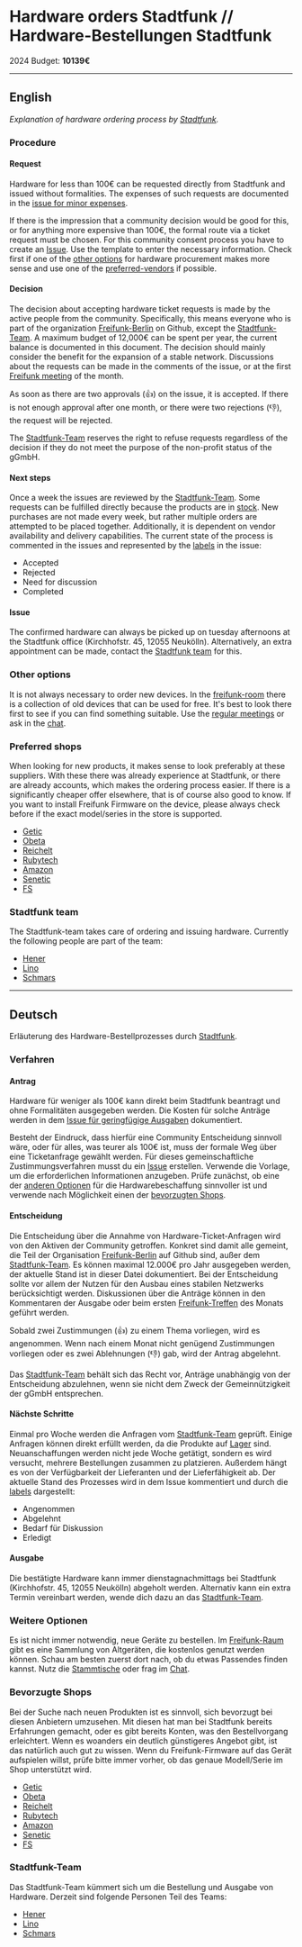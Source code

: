 # Hardware orders Stadtfunk // Hardware-Bestellungen Stadtfunk

2024 Budget: **10139€**

---

## English

_Explanation of hardware ordering process by [Stadtfunk](https://stadtfunk.net/)._

### Procedure

#### Request

Hardware for less than 100€ can be requested directly from Stadtfunk and issued without formalities. The expenses of such requests are documented in the [issue for minor expenses](https://github.com/freifunk-berlin/meta/issues/27).


If there is the impression that a community decision would be good for this, or for anything more expensive than 100€, the formal route via a ticket request must be chosen.
For this community consent process you have to create an [Issue](https://github.com/freifunk-berlin/meta/issues/new?assignees=&labels=&projects=&template=hardware-request.md&title=). Use the template to enter the necessary information. Check first if one of the [other options](#other-options) for hardware procurement makes more sense and use one of the [preferred-vendors](#preferred-shops) if possible.

#### Decision

The decision about accepting hardware ticket requests is made by the active people from the community. Specifically, this means everyone who is part of the organization [Freifunk-Berlin](https://github.com/orgs/freifunk-berlin/people) on Github, except the [Stadtfunk-Team](#stadtfunk-team). A maximum budget of 12,000€ can be spent per year, the current balance is documented in this document. The decision should mainly consider the benefit for the expansion of a stable network. Discussions about the requests can be made in the comments of the issue, or at the first [Freifunk meeting](https://wiki.freifunk.net/Berlin:Treffen) of the month.

As soon as there are two approvals (👍) on the issue, it is accepted. If there is not enough approval after one month, or there were two rejections (👎), the request will be rejected.

The [Stadtfunk-Team](#stadtfunk-team) reserves the right to refuse requests regardless of the decision if they do not meet the purpose of the non-profit status of the gGmbH.

#### Next steps

Once a week the issues are reviewed by the [Stadtfunk-Team](#stadtfunk-team). Some requests can be fulfilled directly because the products are in [stock](/Hardware-stock.md). New purchases are not made every week, but rather multiple orders are attempted to be placed together. Additionally, it is dependent on vendor availability and delivery capabilities.
The current state of the process is commented in the issues and represented by the [labels](https://github.com/freifunk-berlin/meta/labels) in the issue:

- Accepted
- Rejected
- Need for discussion
- Completed

#### Issue

The confirmed hardware can always be picked up on tuesday afternoons at the Stadtfunk office (Kirchhofstr. 45, 12055 Neukölln). Alternatively, an extra appointment can be made, contact the [Stadtfunk team](#stadtfunk-team) for this.

### Other options

It is not always necessary to order new devices. In the [freifunk-room](https://wiki.freifunk.net/Berlin:Standorte:Haus-der-Statistik#Freifunk_Berlin_im_Haus_der_Statistik) there is a collection of old devices that can be used for free. It's best to look there first to see if you can find something suitable. Use the [regular meetings](https://wiki.freifunk.net/Berlin:Treffen) or ask in the [chat](https://matrix.to/#/#berlin.freifunk.net:matrix.org).

### Preferred shops

When looking for new products, it makes sense to look preferably at these suppliers. With these there was already experience at Stadtfunk, or there are already accounts, which makes the ordering process easier. If there is a significantly cheaper offer elsewhere, that is of course also good to know.
If you want to install Freifunk Firmware on the device, please always check before if the exact model/series in the store is supported.

- [Getic](https://www.getic.com/)
- [Obeta](https://obeta.de/)
- [Reichelt](https://www.reichelt.de/)
- [Rubytech](https://www.rubytech.de/)
- [Amazon](https://www.amazon.de/)
- [Senetic](https://www.senetic.de/)
- [FS](https://www.fs.com)

### Stadtfunk team

The Stadtfunk-team takes care of ordering and issuing hardware. Currently the following people are part of the team:
- [Hener](https://matrix.to/#/@hener:matrix.org)
- [Lino](https://matrix.to/#/@noxil:systemli.org) 
- [Schmars](https://matrix.to/#/@schmars:matrix.org)

---

## Deutsch

Erläuterung des Hardware-Bestellprozesses durch [Stadtfunk](https://stadtfunk.net/).

### Verfahren

#### Antrag

Hardware für weniger als 100€ kann direkt beim Stadtfunk beantragt und ohne Formalitäten ausgegeben werden. Die Kosten für solche Anträge werden in dem [Issue für geringfügige Ausgaben](https://github.com/freifunk-berlin/meta/issues/27) dokumentiert.

Besteht der Eindruck, dass hierfür eine Community Entscheidung sinnvoll wäre, oder für alles, was teurer als 100€ ist, muss der formale Weg über eine Ticketanfrage gewählt werden.
Für dieses gemeinschaftliche Zustimmungsverfahren musst du ein [Issue](https://github.com/freifunk-berlin/meta/issues/new?assignees=&labels=&projects=&template=hardware-request.md&title=) erstellen. Verwende die Vorlage, um die erforderlichen Informationen anzugeben. Prüfe zunächst, ob eine der [anderen Optionen](#other-options) für die Hardwarebeschaffung sinnvoller ist und verwende nach Möglichkeit einen der [bevorzugten Shops](#preferred-shops).

#### Entscheidung

Die Entscheidung über die Annahme von Hardware-Ticket-Anfragen wird von den Aktiven der Community getroffen. Konkret sind damit alle gemeint, die Teil der Organisation [Freifunk-Berlin](https://github.com/orgs/freifunk-berlin/people) auf Github sind, außer dem [Stadtfunk-Team](#stadtfunk-team). Es können maximal 12.000€ pro Jahr ausgegeben werden, der aktuelle Stand ist in dieser Datei dokumentiert. Bei der Entscheidung sollte vor allem der Nutzen für den Ausbau eines stabilen Netzwerks berücksichtigt werden. Diskussionen über die Anträge können in den Kommentaren der Ausgabe oder beim ersten [Freifunk-Treffen](https://wiki.freifunk.net/Berlin:Treffen) des Monats geführt werden.

Sobald zwei Zustimmungen (👍) zu einem Thema vorliegen, wird es angenommen. Wenn nach einem Monat nicht genügend Zustimmungen vorliegen oder es zwei Ablehnungen (👎) gab, wird der Antrag abgelehnt.

Das [Stadtfunk-Team](#stadtfunk-team) behält sich das Recht vor, Anträge unabhängig von der Entscheidung abzulehnen, wenn sie nicht dem Zweck der Gemeinnützigkeit der gGmbH entsprechen.

#### Nächste Schritte

Einmal pro Woche werden die Anfragen vom [Stadtfunk-Team](#stadtfunk-team) geprüft. Einige Anfragen können direkt erfüllt werden, da die Produkte auf [Lager](/Hardware-stock.md) sind. Neuanschaffungen werden nicht jede Woche getätigt, sondern es wird versucht, mehrere Bestellungen zusammen zu platzieren. Außerdem hängt es von der Verfügbarkeit der Lieferanten und der Lieferfähigkeit ab.
Der aktuelle Stand des Prozesses wird in dem Issue kommentiert und durch die [labels](https://github.com/freifunk-berlin/meta/labels) dargestellt:

- Angenommen
- Abgelehnt
- Bedarf für Diskussion
- Erledigt

#### Ausgabe

Die bestätigte Hardware kann immer dienstagnachmittags bei Stadtfunk (Kirchhofstr. 45, 12055 Neukölln) abgeholt werden. Alternativ kann ein extra Termin vereinbart werden, wende dich dazu an das [Stadtfunk-Team](#stadtfunk-team).

### Weitere Optionen

Es ist nicht immer notwendig, neue Geräte zu bestellen. Im [Freifunk-Raum](https://wiki.freifunk.net/Berlin:Standorte:Haus-der-Statistik#Freifunk_Berlin_im_Haus_der_Statistik) gibt es eine Sammlung von Altgeräten, die kostenlos genutzt werden können. Schau am besten zuerst dort nach, ob du etwas Passendes finden kannst. Nutz die [Stammtische](https://wiki.freifunk.net/Berlin:Treffen) oder frag im [Chat](https://matrix.to/#/#berlin.freifunk.net:matrix.org).

### Bevorzugte Shops

Bei der Suche nach neuen Produkten ist es sinnvoll, sich bevorzugt bei diesen Anbietern umzusehen. Mit diesen hat man bei Stadtfunk bereits Erfahrungen gemacht, oder es gibt bereits Konten, was den Bestellvorgang erleichtert. Wenn es woanders ein deutlich günstigeres Angebot gibt, ist das natürlich auch gut zu wissen.
Wenn du Freifunk-Firmware auf das Gerät aufspielen willst, prüfe bitte immer vorher, ob das genaue Modell/Serie im Shop unterstützt wird.

- [Getic](https://www.getic.com/)
- [Obeta](https://obeta.de/)
- [Reichelt](https://www.reichelt.de/)
- [Rubytech](https://www.rubytech.de/)
- [Amazon](https://www.amazon.de/)
- [Senetic](https://www.senetic.de/)
- [FS](https://www.fs.com)

### Stadtfunk-Team

Das Stadtfunk-Team kümmert sich um die Bestellung und Ausgabe von Hardware. Derzeit sind folgende Personen Teil des Teams:
- [Hener](https://matrix.to/#/@hener:matrix.org)
- [Lino](https://matrix.to/#/@noxil:systemli.org) 
- [Schmars](https://matrix.to/#/@schmars:matrix.org)
